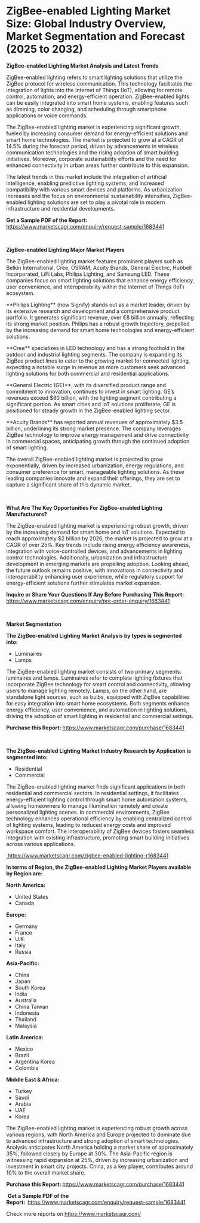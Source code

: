<p><h1>ZigBee-enabled Lighting Market Size: Global Industry Overview, Market Segmentation and Forecast (2025 to 2032)</h1></p><p><strong>ZigBee-enabled Lighting Market Analysis and Latest Trends</strong></p>
<p><p>ZigBee-enabled lighting refers to smart lighting solutions that utilize the ZigBee protocol for wireless communication. This technology facilitates the integration of lights into the Internet of Things (IoT), allowing for remote control, automation, and energy-efficient operation. ZigBee-enabled lights can be easily integrated into smart home systems, enabling features such as dimming, color changing, and scheduling through smartphone applications or voice commands.</p><p>The ZigBee-enabled lighting market is experiencing significant growth, fueled by increasing consumer demand for energy-efficient solutions and smart home technologies. The market is projected to grow at a CAGR of 14.5% during the forecast period, driven by advancements in wireless communication technologies and the rising adoption of smart building initiatives. Moreover, corporate sustainability efforts and the need for enhanced connectivity in urban areas further contribute to this expansion. </p><p>The latest trends in this market include the integration of artificial intelligence, enabling predictive lighting systems, and increased compatibility with various smart devices and platforms. As urbanization increases and the focus on environmental sustainability intensifies, ZigBee-enabled lighting solutions are set to play a pivotal role in modern infrastructure and residential developments.</p></p>
<p><strong>Get a Sample PDF of the Report:&nbsp;</strong> <a href="https://www.marketscagr.com/enquiry/request-sample/1683441?utm_campaign=3561&utm_medium=2&utm_source=Github&utm_content=ia&utm_term=26032025&utm_id=zigbee-enabled-lighting">https://www.marketscagr.com/enquiry/request-sample/1683441</a></p>
<p>&nbsp;</p>
<p><strong>ZigBee-enabled Lighting Major Market Players</strong></p>
<p><p>The ZigBee-enabled lighting market features prominent players such as Belkin International, Cree, OSRAM, Acuity Brands, General Electric, Hubbell Incorporated, LiFi Labs, Philips Lighting, and Samsung LED. These companies focus on smart lighting solutions that enhance energy efficiency, user convenience, and interoperability within the Internet of Things (IoT) ecosystem.</p><p>**Philips Lighting** (now Signify) stands out as a market leader, driven by its extensive research and development and a comprehensive product portfolio. It generates significant revenue, over €8 billion annually, reflecting its strong market position. Philips has a robust growth trajectory, propelled by the increasing demand for smart home technologies and energy-efficient solutions.</p><p>**Cree** specializes in LED technology and has a strong foothold in the outdoor and industrial lighting segments. The company is expanding its ZigBee product lines to cater to the growing market for connected lighting, expecting a notable surge in revenue as more customers seek advanced lighting solutions for both commercial and residential applications.</p><p>**General Electric (GE)**, with its diversified product range and commitment to innovation, continues to invest in smart lighting. GE’s revenues exceed $80 billion, with the lighting segment contributing a significant portion. As smart cities and IoT solutions proliferate, GE is positioned for steady growth in the ZigBee-enabled lighting sector.</p><p>**Acuity Brands** has reported annual revenues of approximately $3.5 billion, underlining its strong market presence. The company leverages ZigBee technology to improve energy management and drive connectivity in commercial spaces, anticipating growth through the continued adoption of smart lighting.</p><p>The overall ZigBee-enabled lighting market is projected to grow exponentially, driven by increased urbanization, energy regulations, and consumer preference for smart, manageable lighting solutions. As these leading companies innovate and expand their offerings, they are set to capture a significant share of this dynamic market.</p></p>
<p>&nbsp;</p>
<p><strong>What Are The Key Opportunities For ZigBee-enabled Lighting Manufacturers?</strong></p>
<p><p>The ZigBee-enabled lighting market is experiencing robust growth, driven by the increasing demand for smart home and IoT solutions. Expected to reach approximately $2 billion by 2026, the market is projected to grow at a CAGR of over 25%. Key trends include rising energy efficiency awareness, integration with voice-controlled devices, and advancements in lighting control technologies. Additionally, urbanization and infrastructure development in emerging markets are propelling adoption. Looking ahead, the future outlook remains positive, with innovations in connectivity and interoperability enhancing user experience, while regulatory support for energy-efficient solutions further stimulates market expansion.</p></p>
<p><strong>Inquire or Share Your Questions If Any Before Purchasing This Report:</strong> <a href="https://www.marketscagr.com/enquiry/pre-order-enquiry/1683441?utm_campaign=3561&utm_medium=2&utm_source=Github&utm_content=ia&utm_term=26032025&utm_id=zigbee-enabled-lighting">https://www.marketscagr.com/enquiry/pre-order-enquiry/1683441</a></p>
<p>&nbsp;</p>
<p><strong>Market Segmentation</strong></p>
<p><strong>The ZigBee-enabled Lighting Market Analysis by types is segmented into:</strong></p>
<p><ul><li>Luminaires</li><li>Lamps</li></ul></p>
<p><p>The ZigBee-enabled lighting market consists of two primary segments: luminaires and lamps. Luminaires refer to complete lighting fixtures that incorporate ZigBee technology for smart control and connectivity, allowing users to manage lighting remotely. Lamps, on the other hand, are standalone light sources, such as bulbs, equipped with ZigBee capabilities for easy integration into smart home ecosystems. Both segments enhance energy efficiency, user convenience, and automation in lighting solutions, driving the adoption of smart lighting in residential and commercial settings.</p></p>
<p><strong>Purchase this Report:&nbsp;</strong><a href="https://www.marketscagr.com/purchase/1683441?utm_campaign=3561&utm_medium=2&utm_source=Github&utm_content=ia&utm_term=26032025&utm_id=zigbee-enabled-lighting">https://www.marketscagr.com/purchase/1683441</a></p>
<p>&nbsp;</p>
<p><strong>The ZigBee-enabled Lighting Market Industry Research by Application is segmented into:</strong></p>
<p><ul><li>Residential</li><li>Commercial</li></ul></p>
<p><p>The ZigBee-enabled lighting market finds significant applications in both residential and commercial sectors. In residential settings, it facilitates energy-efficient lighting control through smart home automation systems, allowing homeowners to manage illumination remotely and create personalized lighting scenes. In commercial environments, ZigBee technology enhances operational efficiency by enabling centralized control of lighting systems, leading to reduced energy costs and improved workspace comfort. The interoperability of ZigBee devices fosters seamless integration with existing infrastructure, promoting smart building initiatives across various applications.</p></p>
<p><a href="https://www.marketscagr.com/zigbee-enabled-lighting-r1683441?utm_campaign=3561&utm_medium=2&utm_source=Github&utm_content=ia&utm_term=26032025&utm_id=zigbee-enabled-lighting">&nbsp;https://www.marketscagr.com/zigbee-enabled-lighting-r1683441</a></p>
<p><strong>In terms of Region, the ZigBee-enabled Lighting Market Players available by Region are:</strong></p>
<p>
    <p> <strong> North America: </strong>
        <ul>
            <li>United States</li>
            <li>Canada</li>
        </ul>
        </p> 
    <p> <strong> Europe: </strong>
        <ul>
            <li>Germany</li>
            <li>France</li>
            <li>U.K.</li>
            <li>Italy</li>
            <li>Russia</li>
        </ul>
        </p> 
    <p> <strong> Asia-Pacific: </strong>
        <ul>
            <li>China</li>
            <li>Japan</li>
            <li>South Korea</li>
            <li>India</li>
            <li>Australia</li>
            <li>China Taiwan</li>
            <li>Indonesia</li>
            <li>Thailand</li>
            <li>Malaysia</li>
        </ul>
        </p> 
    <p> <strong> Latin America: </strong>
        <ul>
            <li>Mexico</li>
            <li>Brazil</li>
            <li>Argentina Korea</li>
            <li>Colombia</li>
        </ul>
        </p> 
    <p> <strong> Middle East & Africa: </strong>
        <ul>
            <li>Turkey</li>
            <li>Saudi</li>
            <li>Arabia</li>
            <li>UAE</li>
            <li>Korea</li>
        </ul>
    </p>
    </p>
<p><p>The ZigBee-enabled lighting market is experiencing robust growth across various regions, with North America and Europe projected to dominate due to advanced infrastructure and strong adoption of smart technologies. Analysis anticipates North America holding a market share of approximately 35%, followed closely by Europe at 30%. The Asia-Pacific region is witnessing rapid expansion at 25%, driven by increasing urbanization and investment in smart city projects. China, as a key player, contributes around 10% to the overall market share.</p></p>
<p><strong>Purchase this Report: </strong><a href="https://www.marketscagr.com/purchase/1683441?utm_campaign=3561&utm_medium=2&utm_source=Github&utm_content=ia&utm_term=26032025&utm_id=zigbee-enabled-lighting">https://www.marketscagr.com/purchase/1683441</a></p>
<p>&nbsp;<strong>Get a Sample PDF of the Report:&nbsp;&nbsp;</strong><a href="https://www.marketscagr.com/enquiry/request-sample/1683441?utm_campaign=3561&utm_medium=2&utm_source=Github&utm_content=ia&utm_term=26032025&utm_id=zigbee-enabled-lighting">https://www.marketscagr.com/enquiry/request-sample/1683441</a></p>
<p><strong></strong></p>
<p>Check more reports on <a href="https://www.marketscagr.com/?utm_campaign=3561&utm_medium=2&utm_source=Github&utm_content=ia&utm_term=26032025&utm_id=zigbee-enabled-lighting">https://www.marketscagr.com/</a></p>